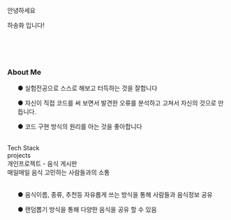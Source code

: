 <div>안녕하세요</div>
<p>하송화 입니다!</p>
<br>
<br>
<br>


<h3>About Me</h3>
<ul>● 실험전공으로 스스로 해보고 터득하는 것을 잘합니다</ul>
<ul>● 자신이 직접 코드를 써 보면서 발견한 오류를 분석하고 고쳐서 자신의 것으로 만듭니다.</ul>
<ul>● 코드 구현 방식의 원리를 아는 것을 좋아합니다</ul>
<br>

<div>Tech Stack</div>


<div>projects</div>
<div>개인프로젝트 - 음식 게시판</div>
<div>매일매일 음식 고민하는 사람들과의 소통</div>
<br>
<ul>● 음식이름, 종류, 추천등 자유롭게 쓰는 방식을 통해 사람들과 음식정보 공유</ul>
<ul>● 랜덤뽑기 방식을 통해 다양한 음식을 공유 할 수 있음</ul>


